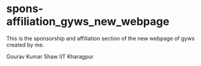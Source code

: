 # spons-affiliation_gyws_new_webpage


This is the sponsorship and affiliation section of the new webpage of gyws created by me.

Gourav Kumar Shaw
IIT Kharagpur
